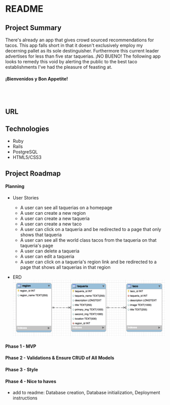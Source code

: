 # README

## Project Summary
  There's already an app that gives crowd sourced recommendations for tacos.  This app falls short in that it doesn't exclusively employ my decerning pallet as its sole destinguisher.  Furthermore this current leader advertises for less than five star taquerias.  ¡NO BUENO!  The following app looks to remedy this void by alerting the public to the best taco establishments I've had the pleasure of feasting at.  <br><h4>¡Bienvenidos y Bon Appetite!</h4><br><br>

## URL

## Technologies
- Ruby
- Rails
- PostgreSQL
- HTML5/CSS3

## Project Roadmap

#### Planning
- User Stories
  - A user can see all taquerias on a homepage
  - A user can create a new region
  - A user can create a new taqueria
  - A user can create a new taco
  - A user can click on a taqueria and be redirected to a page that only shows that taqueria
  - A user can see all the world class tacos from the taqueria on that taqueria's page
  - A user can delete a taqueria
  - A user can edit a taqueria
  - A user can click on a taqueria's region link and be redirected to a page that shows all taquerias in that region

- ERD
<br><img src="/app/assets/images/erd.png" width="600">

#### Phase 1 - MVP

#### Phase 2 - Validations & Ensure CRUD of All Models

#### Phase 3 - Style

#### Phase 4 - Nice to haves
- add to readme: Database creation, Database initialization, Deployment instructions
